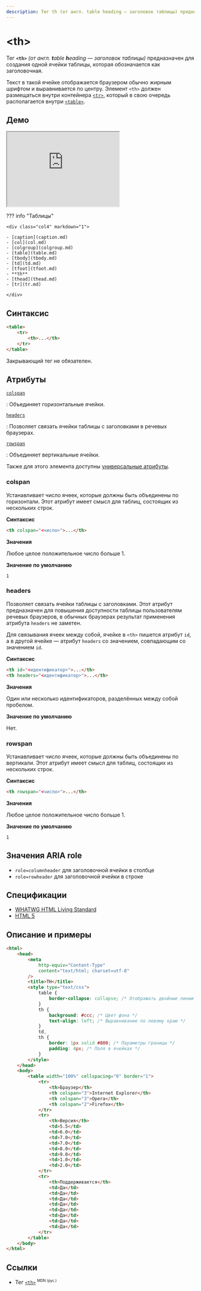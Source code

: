 ```yaml
---
description: Тег th (от англ. table heading — заголовок таблицы) предназначен для создания одной ячейки таблицы, которая обозначается как заголовочная
---
```


# &lt;th&gt;

Тег **`<th>`** _(от англ. **t**able **h**eading — заголовок таблицы)_ предназначен для создания одной ячейки таблицы, которая обозначается как заголовочная.

Текст в такой ячейке отображается браузером обычно жирным шрифтом и выравнивается по центру. Элемент `<th>` должен размещаться внутри контейнера [`<tr>`](tr.md), который в свою очередь располагается внутри [`<table>`](table.md).

## Демо

<iframe class="interactive is-tabbed-taller-height" height="200" src="https://interactive-examples.mdn.mozilla.net/pages/tabbed/th.html" title="MDN Web Docs Interactive Example" loading="lazy" data-readystate="complete"></iframe>

??? info "Таблицы"

    <div class="col4" markdown="1">

    - [caption](caption.md)
    - [col](col.md)
    - [colgroup](colgroup.md)
    - [table](table.md)
    - [tbody](tbody.md)
    - [td](td.md)
    - [tfoot](tfoot.md)
    - **th**
    - [thead](thead.md)
    - [tr](tr.md)

    </div>

## Синтаксис

```html
<table>
    <tr>
        <th>...</th>
    </tr>
</table>
```

Закрывающий тег не обязателен.

## Атрибуты

[`colspan`](#colspan)

: Объединяет горизонтальные ячейки.

[`headers`](#headers)

: Позволяет связать ячейки таблицы с заголовками в речевых браузерах.

[`rowspan`](#rowspan)

: Объединяет вертикальные ячейки.

Также для этого элемента доступны [универсальные атрибуты](uni-attr.md).

### colspan

Устанавливает число ячеек, которые должны быть объединены по горизонтали. Этот атрибут имеет смысл для таблиц, состоящих из нескольких строк.

**Синтаксис**

```html
<th colspan="<число>">...</th>
```

**Значения**

Любое целое положительное число больше 1.

**Значение по умолчанию**

`1`

### headers

Позволяет связать ячейки таблицы с заголовками. Этот атрибут предназначен для повышения доступности таблицы пользователям речевых браузеров, в обычных браузерах результат применения атрибута `headers` не заметен.

Для связывания ячеек между собой, ячейке в `<th>` пишется атрибут `id`, а в другой ячейке — атрибут `headers` со значением, совпадающим со значением `id`.

**Синтаксис**

```html
<th id="<идентификатор>">...</th>
<th headers="<идентификатор>">...</th>
```

**Значения**

Один или несколько идентификаторов, разделённых между собой пробелом.

**Значение по умолчанию**

Нет.

### rowspan

Устанавливает число ячеек, которые должны быть объединены по вертикали. Этот атрибут имеет смысл для таблиц, состоящих из нескольких строк.

**Синтаксис**

```html
<th rowspan="<число>">...</th>
```

**Значения**

Любое целое положительное число больше 1.

**Значение по умолчанию**

`1`

## Значения ARIA role

-   `role=columnheader` для заголовочной ячейки в столбце
-   `role=rowheader` для заголовочной ячейки в строке

## Спецификации

-   [WHATWG HTML Living Standard](https://html.spec.whatwg.org/multipage/tables.html#the-th-element)
-   [HTML 5](http://www.w3.org/TR/html5/tabular-data.html#the-th-element)

## Описание и примеры

```html
<html>
    <head>
        <meta
            http-equiv="Content-Type"
            content="text/html; charset=utf-8"
        />
        <title>TH</title>
        <style type="text/css">
            table {
                border-collapse: collapse; /* Отображать двойные линии как одинарные */
            }
            th {
                background: #ccc; /* Цвет фона */
                text-align: left; /* Выравнивание по левому краю */
            }
            td,
            th {
                border: 1px solid #800; /* Параметры границы */
                padding: 4px; /* Поля в ячейках */
            }
        </style>
    </head>
    <body>
        <table width="100%" cellspacing="0" border="1">
            <tr>
                <th>Браузер</th>
                <th colspan="3">Internet Explorer</th>
                <th colspan="3">Opera</th>
                <th colspan="2">Firefox</th>
            </tr>
            <tr>
                <th>Версия</th>
                <td>5.5</td>
                <td>6.0</td>
                <td>7.0</td>
                <td>7.0</td>
                <td>8.0</td>
                <td>9.0</td>
                <td>1.0</td>
                <td>2.0</td>
            </tr>
            <tr>
                <th>Поддерживается</th>
                <td>Да</td>
                <td>Да</td>
                <td>Да</td>
                <td>Да</td>
                <td>Да</td>
                <td>Да</td>
                <td>Да</td>
                <td>Да</td>
            </tr>
        </table>
    </body>
</html>
```

## Ссылки

-   Тег [`<th>`](https://developer.mozilla.org/ru/docs/Web/HTML/Element/th) <sup><small>MDN (рус.)</small></sup>
